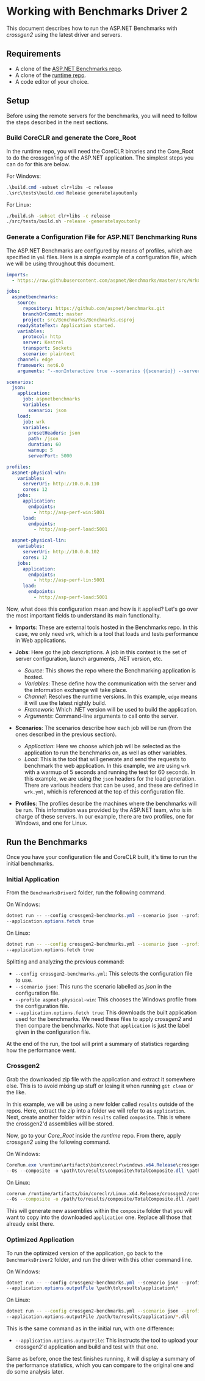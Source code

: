 # Working with Benchmarks Driver 2

This document describes how to run the ASP&#46;NET Benchmarks with _crossgen2_
using the latest driver and servers.

## Requirements

* A clone of the [ASP.NET Benchmarks repo](https://github.com/aspnet/benchmarks).
* A clone of the [runtime repo](https://github.com/dotnet/runtime).
* A code editor of your choice.

## Setup

Before using the remote servers for the benchmarks, you will need to follow the
steps described in the next sections.

### Build CoreCLR and generate the Core_Root

In the runtime repo, you will need the CoreCLR binaries and the Core_Root to do
the crossgen'ing of the ASP&#46;NET application. The simplest steps you can do for
this are below.

For Windows:

```powershell
.\build.cmd -subset clr+libs -c release
.\src\tests\build.cmd Release generatelayoutonly
```

For Linux:

```bash
./build.sh -subset clr+libs -c release
./src/tests/build.sh -release -generatelayoutonly
```

### Generate a Configuration File for ASP&#46;NET Benchmarking Runs

The ASP&#46;NET Benchmarks are configured by means of profiles, which are specified
in `yml` files. Here is a simple example of a configuration file, which we will
be using throughout this document.

```yml
imports:
  - https://raw.githubusercontent.com/aspnet/Benchmarks/master/src/WrkClient/wrk.yml

jobs:
  aspnetbenchmarks:
    source:
      repository: https://github.com/aspnet/benchmarks.git
      branchOrCommit: master
      project: src/Benchmarks/Benchmarks.csproj
    readyStateText: Application started.
    variables:
      protocol: http
      server: Kestrel
      transport: Sockets
      scenario: plaintext
    channel: edge
    framework: net6.0
    arguments: "--nonInteractive true --scenarios {{scenario}} --server-urls {{protocol}}://[*]:{{serverPort}} --server {{server}} --kestrelTransport {{transport}} --protocol {{protocol}}"

scenarios:
  json:
    application:
      job: aspnetbenchmarks
      variables:
        scenario: json
    load:
      job: wrk
      variables:
        presetHeaders: json
        path: /json
        duration: 60
        warmup: 5
        serverPort: 5000

profiles:
  aspnet-physical-win:
    variables:
      serverUri: http://10.0.0.110
      cores: 12
    jobs:
      application:
        endpoints:
          - http://asp-perf-win:5001
      load:
        endpoints:
          - http://asp-perf-load:5001

  aspnet-physical-lin:
    variables:
      serverUri: http://10.0.0.102
      cores: 12
    jobs:
      application:
        endpoints:
          - http://asp-perf-lin:5001
      load:
        endpoints:
          - http://asp-perf-load:5001
```

Now, what does this configuration mean and how is it applied? Let's go over
the most important fields to understand its main functionality.

* **Imports**: These are external tools hosted in the Benchmarks repo.
In this case, we only need `wrk`, which is a tool that loads and tests
performance in Web applications.

* **Jobs**: Here go the job descriptions. A job in this context is the set of
server configuration, launch arguments, .NET version, etc.
    * _Source_: This shows the repo where the Benchmarking application is hosted.
    * _Variables_: These define how the communication with the server and the
    information exchange will take place.
    * _Channel_: Resolves the runtime versions. In this example, `edge` means it
    will use the latest nightly build.
    * _Framework_: Which .NET version will be used to build the application.
    * _Arguments_: Command-line arguments to call onto the server.

* **Scenarios**: The scenarios describe how each job will be run (from the ones
described in the previous section).
    * _Application_: Here we choose which job will be selected as the application
    to run the benchmarks on, as well as other variables.
    * _Load_: This is the tool that will generate and send the requests to
    benchmark the web application. In this example, we are using `wrk` with a
    warmup of 5 seconds and running the test for 60 seconds. In this example,
    we are using the `json` headers for the load generation. There are various
    headers that can be used, and these are defined in `wrk.yml`, which is
    referenced at the top of this configuration file.

* **Profiles**: The profiles describe the machines where the benchmarks will
be run. This information was provided by the ASP&#46;NET team, who is in charge
of these servers. In our example, there are two profiles, one for Windows,
and one for Linux.

## Run the Benchmarks

Once you have your configuration file and CoreCLR built, it's time to run the
initial benchmarks.

### Initial Application

From the `BenchmarksDriver2` folder, run the following command.

On Windows:

```powershell
dotnet run -- --config crossgen2-benchmarks.yml --scenario json --profile aspnet-physical-win
--application.options.fetch true
```

On Linux:

```bash
dotnet run -- --config crossgen2-benchmarks.yml --scenario json --profile aspnet-physical-lin
--application.options.fetch true
```

Splitting and analyzing the previous command:

* `--config crossgen2-benchmarks.yml`: This selects the configuration file to use.
* `--scenario json`: This runs the scenario labelled as _json_ in the configuration file.
* `--profile aspnet-physical-win`: This chooses the Windows profile from the configuration file.
* `--application.options.fetch true`: This downloads the built application used for
the benchmarks. We need these files to apply _crossgen2_ and then compare the benchmarks.
Note that `application` is just the label given in the configuration file.

At the end of the run, the tool will print a summary of statistics regarding
how the performance went.

### Crossgen2

Grab the downloaded zip file with the application and extract it somewhere else.
This is to avoid mixing up stuff or losing it when running `git clean` or the like.

In this example, we will be using a new folder called `results` outside of the
repos. Here, extract the zip into a folder we will refer to as `application`.
Next, create another folder within `results` called `composite`. This is where
the crossgen2'd assemblies will be stored.

Now, go to your _Core\_Root_ inside the _runtime_ repo. From there, apply _crossgen2_
using the following command.

On Windows:

```powershell
CoreRun.exe \runtime\artifacts\bin\coreclr\windows.x64.Release\crossgen2\crossgen2.dll
--Os --composite -o \path\to\results\composite\TotalComposite.dll \path\to\results\application\*.dll
```

On Linux:

```bash
corerun /runtime/artifacts/bin/coreclr/Linux.x64.Release/crossgen2/crossgen2.dll
--Os --composite -o /path/to/results/composite/TotalComposite.dll /path/to/results/application/*.dll
```

This will generate new assemblies within the `composite` folder that you will
want to copy into the downloaded `application` one. Replace all those that
already exist there.

### Optimized Application

To run the optimized version of the application, go back to the `BenchmarksDriver2`
folder, and run the driver with this other command line.

On Windows:

```powershell
dotnet run -- --config crossgen2-benchmarks.yml --scenario json --profile aspnet-physical-win
--application.options.outputFile \path\to\results\application\*
```

On Linux:

```bash
dotnet run -- --config crossgen2-benchmarks.yml --scenario json --profile aspnet-physical-lin
--application.options.outputFile /path/to/results/application/*.dll
```

This is the same command as in the initial run, with one difference:

* `--application.options.outputFile`: This instructs the tool to upload your
crossgen2'd application and build and test with that one.

Same as before, once the test finishes running, it will display a summary of the
performance statistics, which you can compare to the original one and do some
analysis later.
